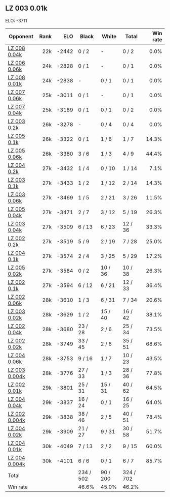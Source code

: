 ## LZ 003 0.01k ##

ELO: -3711

Opponent | Rank | ELO | Black | White | Total | Win rate
---------|-----:|----:|-------|-------|-------|-------:
[LZ 008 0.04k](LZ%20008%200.04k.md) | 22k | -2442 | 0 / 2 | - | 0 / 2 | 0.0%
[LZ 006 0.06k](LZ%20006%200.06k.md) | 24k | -2828 | 0 / 1 | - | 0 / 1 | 0.0%
[LZ 008 0.01k](LZ%20008%200.01k.md) | 24k | -2838 | - | 0 / 1 | 0 / 1 | 0.0%
[LZ 007 0.06k](LZ%20007%200.06k.md) | 25k | -3011 | 0 / 1 | - | 0 / 1 | 0.0%
[LZ 007 0.04k](LZ%20007%200.04k.md) | 25k | -3189 | 0 / 1 | 0 / 1 | 0 / 2 | 0.0%
[LZ 003 0.2k](LZ%20003%200.2k.md) | 26k | -3278 | - | 0 / 4 | 0 / 4 | 0.0%
[LZ 005 0.1k](LZ%20005%200.1k.md) | 26k | -3322 | 0 / 1 | 1 / 6 | 1 / 7 | 14.3%
[LZ 005 0.06k](LZ%20005%200.06k.md) | 26k | -3380 | 3 / 6 | 1 / 3 | 4 / 9 | 44.4%
[LZ 004 0.2k](LZ%20004%200.2k.md) | 27k | -3432 | 1 / 4 | 0 / 10 | 1 / 14 | 7.1%
[LZ 003 0.1k](LZ%20003%200.1k.md) | 27k | -3433 | 1 / 2 | 1 / 12 | 2 / 14 | 14.3%
[LZ 003 0.06k](LZ%20003%200.06k.md) | 27k | -3469 | 1 / 5 | 2 / 21 | 3 / 26 | 11.5%
[LZ 005 0.04k](LZ%20005%200.04k.md) | 27k | -3471 | 2 / 7 | 3 / 12 | 5 / 19 | 26.3%
[LZ 003 0.04k](LZ%20003%200.04k.md) | 27k | -3509 | 6 / 13 | 6 / 23 | 12 / 36 | 33.3%
[LZ 002 0.2k](LZ%20002%200.2k.md) | 27k | -3519 | 5 / 9 | 2 / 19 | 7 / 28 | 25.0%
[LZ 004 0.1k](LZ%20004%200.1k.md) | 27k | -3574 | 2 / 4 | 3 / 25 | 5 / 29 | 17.2%
[LZ 005 0.02k](LZ%20005%200.02k.md) | 27k | -3584 | 0 / 2 | 10 / 36 | 10 / 38 | 26.3%
[LZ 002 0.1k](LZ%20002%200.1k.md) | 27k | -3594 | 6 / 12 | 6 / 21 | 12 / 33 | 36.4%
[LZ 002 0.06k](LZ%20002%200.06k.md) | 28k | -3610 | 1 / 3 | 6 / 31 | 7 / 34 | 20.6%
[LZ 003 0.02k](LZ%20003%200.02k.md) | 28k | -3629 | 1 / 2 | 15 / 40 | 16 / 42 | 38.1%
[LZ 002 0.04k](LZ%20002%200.04k.md) | 28k | -3680 | 23 / 28 | 2 / 6 | 25 / 34 | 73.5%
[LZ 002 0.02k](LZ%20002%200.02k.md) | 28k | -3749 | 33 / 45 | 2 / 6 | 35 / 51 | 68.6%
[LZ 004 0.06k](LZ%20004%200.06k.md) | 28k | -3753 | 9 / 16 | 1 / 7 | 10 / 23 | 43.5%
[LZ 003 0.004k](LZ%20003%200.004k.md) | 28k | -3776 | 27 / 33 | 1 / 3 | 28 / 36 | 77.8%
[LZ 002 0.01k](LZ%20002%200.01k.md) | 29k | -3801 | 25 / 31 | 15 / 31 | 40 / 62 | 64.5%
[LZ 004 0.04k](LZ%20004%200.04k.md) | 29k | -3837 | 16 / 24 | 0 / 1 | 16 / 25 | 64.0%
[LZ 002 0.004k](LZ%20002%200.004k.md) | 29k | -3838 | 38 / 46 | 2 / 5 | 40 / 51 | 78.4%
[LZ 004 0.02k](LZ%20004%200.02k.md) | 29k | -3909 | 21 / 27 | 9 / 31 | 30 / 58 | 51.7%
[LZ 004 0.01k](LZ%20004%200.01k.md) | 30k | -4049 | 7 / 13 | 2 / 2 | 9 / 15 | 60.0%
[LZ 004 0.004k](LZ%20004%200.004k.md) | 30k | -4101 | 6 / 6 | 0 / 1 | 6 / 7 | 85.7%
Total | | | 234 / 502 | 90 / 200 | 324 / 702 | 
Win rate| | | 46.6% | 45.0% | 46.2% | 
